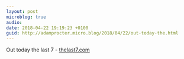 ```yaml
---
layout: post
microblog: true
audio: 
date: 2018-04-22 19:19:23 +0100
guid: http://adamprocter.micro.blog/2018/04/22/out-today-the.html
---
```

Out today the last 7 - [thelast7.com](http://thelast7.com) 
